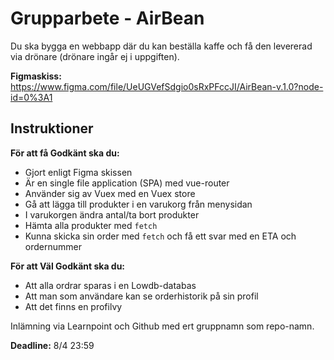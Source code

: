 # Grupparbete - AirBean

Du ska bygga en webbapp där du kan beställa kaffe och få den levererad via drönare (drönare ingår ej i uppgiften).

**Figmaskiss:** https://www.figma.com/file/UeUGVefSdgio0sRxPFccJI/AirBean-v.1.0?node-id=0%3A1

## Instruktioner

**För att få Godkänt ska du:**
* Gjort enligt Figma skissen
* Är en single file application (SPA) med vue-router
* Använder sig av Vuex med en Vuex store
* Gå att lägga till produkter i en varukorg från menysidan
* I varukorgen ändra antal/ta bort produkter
* Hämta alla produkter med `fetch`
* Kunna skicka sin order med `fetch` och få ett svar med en ETA och ordernummer

**För att Väl Godkänt ska du:**
* Att alla ordrar sparas i en Lowdb-databas
* Att man som användare kan se orderhistorik på sin profil
* Att det finns en profilvy


Inlämning via Learnpoint och Github med ert gruppnamn som repo-namn.

**Deadline:** 8/4 23:59